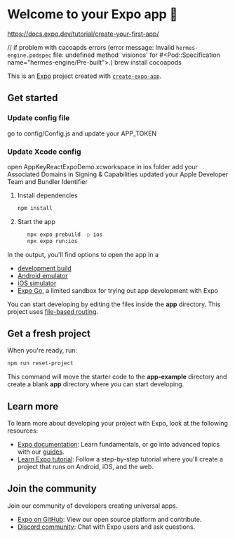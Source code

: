 # Welcome to your Expo app 👋

 https://docs.expo.dev/tutorial/create-your-first-app/

 // if problem with cacoapds errors (error message:  Invalid `hermes-engine.podspec` file: undefined method `visionos' for #<Pod::Specification name="hermes-engine/Pre-built">.)
  brew install cocoapods

This is an [Expo](https://expo.dev) project created with [`create-expo-app`](https://www.npmjs.com/package/create-expo-app).

## Get started


### Update config file
go to config/Config.js and update your APP_TOKEN

### Update Xcode config
open AppKeyReactExpoDemo.xcworkspace in ios folder
add your Associated Domains in Signing & Capabilities 
updated your Apple Developer Team and Bundler Identifier

1. Install dependencies

   ```bash
   npm install
   ```

2. Start the app

   ```bash
      npx expo prebuild -p ios
      npx expo run:ios
   ```

In the output, you'll find options to open the app in a

- [development build](https://docs.expo.dev/develop/development-builds/introduction/)
- [Android emulator](https://docs.expo.dev/workflow/android-studio-emulator/)
- [iOS simulator](https://docs.expo.dev/workflow/ios-simulator/)
- [Expo Go](https://expo.dev/go), a limited sandbox for trying out app development with Expo

You can start developing by editing the files inside the **app** directory. This project uses [file-based routing](https://docs.expo.dev/router/introduction).

## Get a fresh project

When you're ready, run:

```bash
npm run reset-project
```

This command will move the starter code to the **app-example** directory and create a blank **app** directory where you can start developing.

## Learn more

To learn more about developing your project with Expo, look at the following resources:

- [Expo documentation](https://docs.expo.dev/): Learn fundamentals, or go into advanced topics with our [guides](https://docs.expo.dev/guides).
- [Learn Expo tutorial](https://docs.expo.dev/tutorial/introduction/): Follow a step-by-step tutorial where you'll create a project that runs on Android, iOS, and the web.

## Join the community

Join our community of developers creating universal apps.

- [Expo on GitHub](https://github.com/expo/expo): View our open source platform and contribute.
- [Discord community](https://chat.expo.dev): Chat with Expo users and ask questions.
